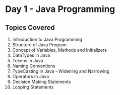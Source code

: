 # Day 1 - Java Programming

## Topics Covered
1. Introduction to Java Programming
2. Structure of Java Program
3. Concept of Variables, Methods and Initializers
4. DataTypes in Java
5. Tokens in Java
6. Naming Conventions
7. TypeCasting in Java - Widening and Narrowing
8. Operators in Java
9. Decision Making Statements
10. Looping Statements


